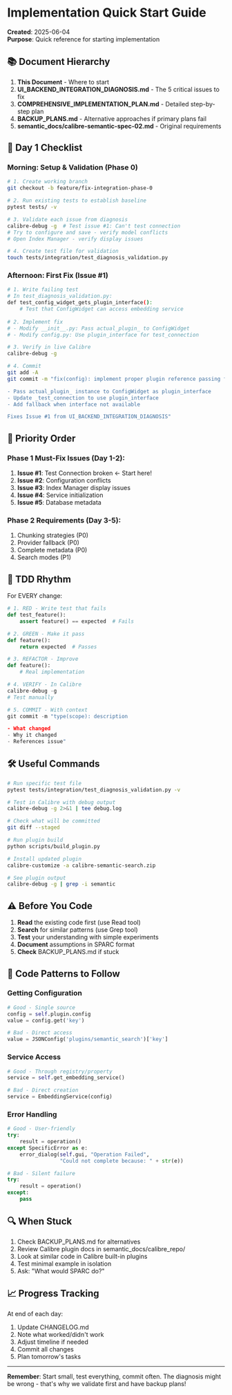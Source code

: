 # Implementation Quick Start Guide

**Created**: 2025-06-04  
**Purpose**: Quick reference for starting implementation

## 📚 Document Hierarchy

1. **This Document** - Where to start
2. **UI_BACKEND_INTEGRATION_DIAGNOSIS.md** - The 5 critical issues to fix
3. **COMPREHENSIVE_IMPLEMENTATION_PLAN.md** - Detailed step-by-step plan
4. **BACKUP_PLANS.md** - Alternative approaches if primary plans fail
5. **semantic_docs/calibre-semantic-spec-02.md** - Original requirements

## 🚀 Day 1 Checklist

### Morning: Setup & Validation (Phase 0)
```bash
# 1. Create working branch
git checkout -b feature/fix-integration-phase-0

# 2. Run existing tests to establish baseline
pytest tests/ -v

# 3. Validate each issue from diagnosis
calibre-debug -g  # Test issue #1: Can't test connection
# Try to configure and save - verify model conflicts
# Open Index Manager - verify display issues

# 4. Create test file for validation
touch tests/integration/test_diagnosis_validation.py
```

### Afternoon: First Fix (Issue #1)
```bash
# 1. Write failing test
# In test_diagnosis_validation.py:
def test_config_widget_gets_plugin_interface():
    # Test that ConfigWidget can access embedding service
    
# 2. Implement fix
# - Modify __init__.py: Pass actual_plugin_ to ConfigWidget
# - Modify config.py: Use plugin_interface for test_connection

# 3. Verify in live Calibre
calibre-debug -g

# 4. Commit
git add -A
git commit -m "fix(config): implement proper plugin reference passing for test connection

- Pass actual_plugin_ instance to ConfigWidget as plugin_interface
- Update _test_connection to use plugin_interface
- Add fallback when interface not available

Fixes Issue #1 from UI_BACKEND_INTEGRATION_DIAGNOSIS"
```

## 🎯 Priority Order

### Phase 1 Must-Fix Issues (Day 1-2):
1. **Issue #1**: Test Connection broken ← Start here!
2. **Issue #2**: Configuration conflicts
3. **Issue #3**: Index Manager display issues
4. **Issue #4**: Service initialization
5. **Issue #5**: Database metadata

### Phase 2 Requirements (Day 3-5):
1. Chunking strategies (P0)
2. Provider fallback (P0)
3. Complete metadata (P0)
4. Search modes (P1)

## 🧪 TDD Rhythm

For EVERY change:
```python
# 1. RED - Write test that fails
def test_feature():
    assert feature() == expected  # Fails

# 2. GREEN - Make it pass
def feature():
    return expected  # Passes

# 3. REFACTOR - Improve
def feature():
    # Real implementation

# 4. VERIFY - In Calibre
calibre-debug -g
# Test manually

# 5. COMMIT - With context
git commit -m "type(scope): description

- What changed
- Why it changed
- References issue"
```

## 🛠️ Useful Commands

```bash
# Run specific test file
pytest tests/integration/test_diagnosis_validation.py -v

# Test in Calibre with debug output
calibre-debug -g 2>&1 | tee debug.log

# Check what will be committed
git diff --staged

# Run plugin build
python scripts/build_plugin.py

# Install updated plugin
calibre-customize -a calibre-semantic-search.zip

# See plugin output
calibre-debug -g | grep -i semantic
```

## ⚠️ Before You Code

1. **Read** the existing code first (use Read tool)
2. **Search** for similar patterns (use Grep tool)
3. **Test** your understanding with simple experiments
4. **Document** assumptions in SPARC format
5. **Check** BACKUP_PLANS.md if stuck

## 🎨 Code Patterns to Follow

### Getting Configuration
```python
# Good - Single source
config = self.plugin.config
value = config.get('key')

# Bad - Direct access
value = JSONConfig('plugins/semantic_search')['key']
```

### Service Access
```python
# Good - Through registry/property
service = self.get_embedding_service()

# Bad - Direct creation
service = EmbeddingService(config)
```

### Error Handling
```python
# Good - User-friendly
try:
    result = operation()
except SpecificError as e:
    error_dialog(self.gui, "Operation Failed", 
                 "Could not complete because: " + str(e))

# Bad - Silent failure
try:
    result = operation()
except:
    pass
```

## 🔍 When Stuck

1. Check BACKUP_PLANS.md for alternatives
2. Review Calibre plugin docs in semantic_docs/calibre_repo/
3. Look at similar code in Calibre built-in plugins
4. Test minimal example in isolation
5. Ask: "What would SPARC do?"

## 📈 Progress Tracking

At end of each day:
1. Update CHANGELOG.md
2. Note what worked/didn't work
3. Adjust timeline if needed
4. Commit all changes
5. Plan tomorrow's tasks

---

**Remember**: Start small, test everything, commit often. The diagnosis might be wrong - that's why we validate first and have backup plans!